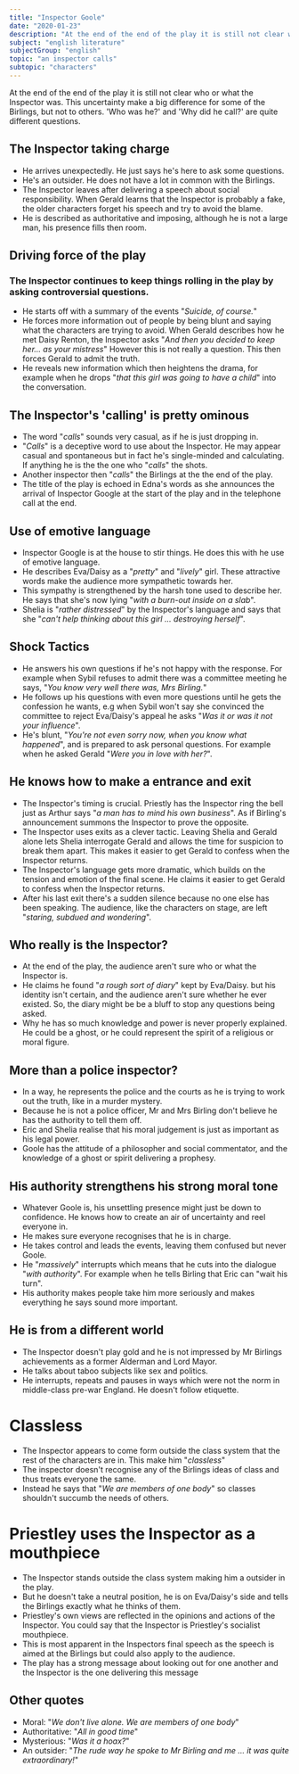 ```yaml
---
title: "Inspector Goole"
date: "2020-01-23"
description: "At the end of the end of the play it is still not clear who or what the Inspector was. This uncertainty make a big difference for some of the Birlings, but not to others. 'Who was he?' and 'Why did he call?' are quite different questions."
subject: "english literature"
subjectGroup: "english"
topic: "an inspector calls"
subtopic: "characters"
---
```


At the end of the end of the play it is still not clear who or what the Inspector was. This uncertainty make a big difference for some of the Birlings, but not to others. 'Who was he?' and 'Why did he call?' are quite different questions.

## The Inspector taking charge

- He arrives unexpectedly. He just says he's here to ask some questions.
- He's an outsider. He does not have a lot in common with the Birlings.
- The Inspector leaves after delivering a speech about social responsibility. When Gerald learns that the Inspector is probably a fake, the older characters forget his speech and try to avoid the blame.
- He is described as authoritative and imposing, although he is not a large man, his presence fills then room.

## Driving force of the play

### The Inspector continues to keep things rolling in the play by asking controversial questions.

- He starts off with a summary of the events "_Suicide, of course._"
- He forces more information out of people by being blunt and saying what the characters are trying to avoid. When Gerald describes how he met Daisy Renton, the Inspector asks "_And then you decided to keep her... as your mistress_" However this is not really a question. This then forces Gerald to admit the truth.
- He reveals new information which then heightens the drama, for example when he drops "_that this girl was going to have a child_" into the conversation.

## The Inspector's 'calling' is pretty ominous

- The word "_calls_" sounds very casual, as if he is just dropping in.
- "_Calls_" is a deceptive word to use about the Inspector. He may appear casual and spontaneous but in fact he's single-minded and calculating. If anything he is the the one who "_calls_" the shots.
- Another inspector then "_calls_" the Birlings at the the end of the play.
- The title of the play is echoed in Edna's words as she announces the arrival of Inspector Google at the start of the play and in the telephone call at the end.

## Use of emotive language

- Inspector Google is at the house to stir things. He does this with he use of emotive language.
- He describes Eva/Daisy as a "_pretty_" and "_lively_" girl. These attractive words make the audience more sympathetic towards her.
- This sympathy is strengthened by the harsh tone used to describe her. He says that she's now lying "_with a burn-out inside on a slab_".
- Shelia is "_rather distressed_" by the Inspector's language and says that she "_can't help thinking about this girl ... destroying herself_".

## Shock Tactics

- He answers his own questions if he's not happy with the response. For example when Sybil refuses to admit there was a committee meeting he says, "_You know very well there was, Mrs Birling._"
- He follows up his questions with even more questions until he gets the confession he wants, e.g when Sybil won't say she convinced the committee to reject Eva/Daisy's appeal he asks "_Was it or was it not your influence_".
- He's blunt, "_You're not even sorry now, when you know what happened_", and is prepared to ask personal questions. For example when he asked Gerald "_Were you in love with her?_".

## He knows how to make a entrance and exit

- The Inspector's timing is crucial. Priestly has the Inspector ring the bell just as Arthur says "_a man has to mind his own business_". As if Birling's announcement summons the Inspector to prove the opposite.
- The Inspector uses exits as a clever tactic. Leaving Shelia and Gerald alone lets Shelia interrogate Gerald and allows the time for suspicion to break them apart. This makes it easier to get Gerald to confess when the Inspector returns.
- The Inspector's language gets more dramatic, which builds on the tension and emotion of the final scene. He claims it easier to get Gerald to confess when the Inspector returns.
- After his last exit there's a sudden silence because no one else has been speaking. The audience, like the characters on stage, are left "_staring, subdued and wondering_".

## Who really is the Inspector?

- At the end of the play, the audience aren't sure who or what the Inspector is.
- He claims he found "_a rough sort of diary_" kept by Eva/Daisy. but his identity isn't certain, and the audience aren't sure whether he ever existed. So, the diary might be be a bluff to stop any questions being asked.
- Why he has so much knowledge and power is never properly explained. He could be a ghost, or he could represent the spirit of a religious or moral figure.

## More than a police inspector?

- In a way, he represents the police and the courts as he is trying to work out the truth, like in a murder mystery.
- Because he is not a police officer, Mr and Mrs Birling don't believe he has the authority to tell them off.
- Eric and Shelia realise that his moral judgement is just as important as his legal power.
- Goole has the attitude of a philosopher and social commentator, and the knowledge of a ghost or spirit delivering a prophesy.

## His authority strengthens his strong moral tone

- Whatever Goole is, his unsettling presence might just be down to confidence. He knows how to create an air of uncertainty and reel everyone in.
- He makes sure everyone recognises that he is in charge.
- He takes control and leads the events, leaving them confused but never Goole.
- He "_massively_" interrupts which means that he cuts into the dialogue "_with authority_". For example when he tells Birling that Eric can "wait his turn".
- His authority makes people take him more seriously and makes everything he says sound more important.

## He is from a different world

- The Inspector doesn't play gold and he is not impressed by Mr Birlings achievements as a former Alderman and Lord Mayor.
- He talks about taboo subjects like sex and politics.
- He interrupts, repeats and pauses in ways which were not the norm in middle-class pre-war England. He doesn't follow etiquette.

# Classless

- The Inspector appears to come form outside the class system that the rest of the characters are in. This make him "_classless_"
- The inspector doesn't recognise any of the Birlings ideas of class and thus treats everyone the same.
- Instead he says that "_We are members of one body_" so classes shouldn't succumb the needs of others.

# Priestley uses the Inspector as a mouthpiece

- The Inspector stands outside the class system making him a outsider in the play.
- But he doesn't take a neutral position, he is on Eva/Daisy's side and tells the Birlings exactly what he thinks of them.
- Priestley's own views are reflected in the opinions and actions of the Inspector. You could say that the Inspector is Priestley's socialist mouthpiece.
- This is most apparent in the Inspectors final speech as the speech is aimed at the Birlings but could also apply to the audience.
- The play has a strong message about looking out for one another and the Inspector is the one delivering this message

## Other quotes

- Moral: "_We don't live alone. We are members of one body_"
- Authoritative: "_All in good time_"
- Mysterious: "_Was it a hoax?_"
- An outsider: "_The rude way he spoke to Mr Birling and me ... it was quite extraordinary!_"
